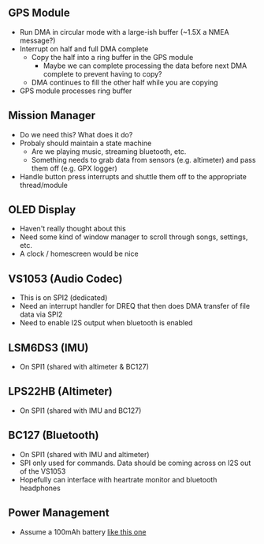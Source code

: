 ## GPS Module
- Run DMA in circular mode with a large-ish buffer (~1.5X a NMEA message?)
- Interrupt on half and full DMA complete
  - Copy the half into a ring buffer in the GPS module
    - Maybe we can complete processing the data before next DMA complete to prevent having to copy?
  - DMA continues to fill the other half while you are copying
- GPS module processes ring buffer 

## Mission Manager
- Do we need this?  What does it do?
- Probaly should maintain a state machine
  - Are we playing music, streaming bluetooth, etc.
  - Something needs to grab data from sensors (e.g. altimeter) and pass them off (e.g. GPX logger)
- Handle button press interrupts and shuttle them off to the appropriate thread/module

## OLED Display
- Haven't really thought about this
- Need some kind of window manager to scroll through songs, settings, etc.
- A clock / homescreen would be nice

## VS1053 (Audio Codec)
- This is on SPI2 (dedicated)
- Need an interrupt handler for DREQ that then does DMA transfer of file data via SPI2
- Need to enable I2S output when bluetooth is enabled

## LSM6DS3 (IMU)
- On SPI1 (shared with altimeter & BC127)

## LPS22HB (Altimeter)
- On SPI1 (shared with IMU and BC127)

## BC127 (Bluetooth)
- On SPI1 (shared with IMU and altimeter)
- SPI only used for commands.  Data should be coming across on I2S out of the VS1053
- Hopefully can interface with heartrate monitor and bluetooth headphones

## Power Management
- Assume a 100mAh battery [like this one](https://www.adafruit.com/products/1570)
